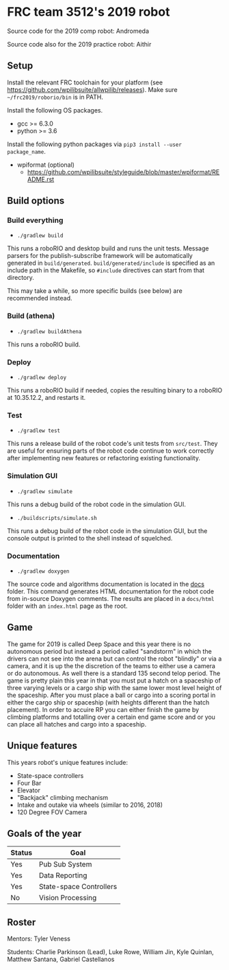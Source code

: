 # FRC team 3512's 2019 robot

Source code for the 2019 comp robot: Andromeda

Source code also for the 2019 practice robot: Aithir

## Setup

Install the relevant FRC toolchain for your platform
(see https://github.com/wpilibsuite/allwpilib/releases). Make sure
`~/frc2019/roborio/bin` is in PATH.

Install the following OS packages.

* gcc >= 6.3.0
* python >= 3.6

Install the following python packages via `pip3 install --user package_name`.

* wpiformat (optional)
  * https://github.com/wpilibsuite/styleguide/blob/master/wpiformat/README.rst

## Build options

### Build everything

* `./gradlew build`

This runs a roboRIO and desktop build and runs the unit tests. Message parsers
for the publish-subscribe framework will be automatically generated in
`build/generated`. `build/generated/include` is specified as an include path in
the Makefile, so `#include` directives can start from that directory.

This may take a while, so more specific builds (see below) are recommended
instead.

### Build (athena)

* `./gradlew buildAthena`

This runs a roboRIO build.

### Deploy

* `./gradlew deploy`

This runs a roboRIO build if needed, copies the resulting binary to a roboRIO at
10.35.12.2, and restarts it.

### Test

* `./gradlew test`

This runs a release build of the robot code's unit tests from `src/test`. They
are useful for ensuring parts of the robot code continue to work correctly after
implementing new features or refactoring existing functionality.

### Simulation GUI

* `./gradlew simulate`

This runs a debug build of the robot code in the simulation GUI.

* `./buildscripts/simulate.sh`

This runs a debug build of the robot code in the simulation GUI, but the console
output is printed to the shell instead of squelched.

### Documentation

* `./gradlew doxygen`

The source code and algorithms documentation is located in the [docs](docs)
folder. This command generates HTML documentation for the robot code from
in-source Doxygen comments. The results are placed in a `docs/html` folder with
an `index.html` page as the root.

## Game

The game for 2019 is called Deep Space and this year there is no autonomous period but instead a period called "sandstorm" in which the drivers can not see into the arena but can control the robot "blindly" or via a camera, and it is up the the discretion of the teams to either use a camera or do autonomous. As well there is a standard 135 second telop period. The game is pretty plain this year in that you must put a hatch on a spaceship of three varying levels or a cargo ship with the same lower most level height of the spaceship. After you must place a ball or cargo into a scoring portal in either the cargo ship or spaceship (with heights different than the hatch placement). In order to accuire RP you can either finish the game by climbing platforms and totalling over a certain end game score and or you can place all hatches and cargo into a spaceship.


## Unique features

This years robot's unique features include:

- State-space controllers
- Four Bar
- Elevator
- "Backjack" climbing mechanism
- Intake and outake via wheels (similar to 2016, 2018)
- 120 Degree FOV Camera

## Goals of the year

|Status|Goal|
|------|----|
|Yes|Pub Sub System|
|Yes|Data Reporting|
|Yes|State-space Controllers|
|No|Vision Processing|

## Roster

Mentors: Tyler Veness

Students: Charlie Parkinson (Lead), Luke Rowe, William Jin, Kyle Quinlan, Matthew Santana, Gabriel Castellanos
